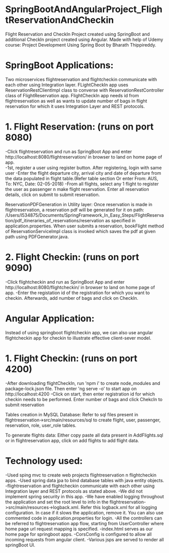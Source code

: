 # SpringBootAndAngularProject_FlightReservationAndCheckin
Flight Reservation and CheckIn Project created using SpringBoot and additional CheckIn project created using Angular.
Made with help of Udemy course: Project Development Using Spring Boot by Bharath Thippireddy.

# SpringBoot Applications:
Two microservices flightreservation and flightcheckin communicate with each other using Integration layer. FLightCheckIn app uses ReservationRestClientImpl class to converse with ReservationRestController class of FlightReservation app. FlightCheckIn app needs id from flightreservation as well as wants to update number of bags in flight reservation for which it uses Integration Layer and REST protocols. 

# 1. Flight Reservation: (runs on port 8080)
   -Click flightreservation and run as SpringBoot App and enter http://localhost:8080/flightreservation/ in browser to land on home page of app.<br/>
   -1st, register a user using register button. After registering, login with same user
   -Enter the flight departure city, arrival city and date of departure from the data populated in flight table.(Refer table section Or enter From: AUS, To: NYC, Date: 02-05-2018)
   -From all flights, select any 1 flight to register the user as passenger n make flight reservation. Enter all reservation details, click on submit to submit reservation.


ReservationPDFGeneration in Utility layer: Once reservation is made in flightreservation, a reservation pdf will be generated for it on path: /Users/I534875/Documents/SpringFramework_In_Easy_Steps/FlightReservation/pdf_itineraries_of_reservations/reservation as specified in application.properties. When user submits a reservation, bookFlight method of ReservationServiceImpl class is invoked which saves the pdf at given path using PDFGenerator.java.

# 2. Flight Checkin: (runs on port 9090)
   -Click flightcheckin and run as SpringBoot App and enter http://localhost:8080/flightcheckin/ in browser to land on home page of app.
   -Enter the registation id of the registration for which you want to checkin. Afterwards, add number of bags and click on CheckIn.  

# Angular Application:
Instead of using springboot flightcheckin app, we can also use angular flightcheckin app for checkin to illustrate effective client-sever model.
# 1. Flight Checkin: (runs on port 4200)
   -After downloading flightCheckIn, run 'npm i' to create node_modules and package-lock.json file. Then enter 'ng serve -o' to start app on http://localhost:4200
   -Click on start, then enter registration id for which checkin needs to be performed. Enter number of bags and click ChekcIn to submit reservation

Tables creation in MySQL Database: Refer to sql files present in flightreservation->src/main/resources/sql to create flight, user, passenger, reservation, role, user_role tables.

To generate flights data: Either copy paste all data present in AddFlights.sql or in flightreservation app, click on add flights to add flight data.



# Technology used:
-Used sping mvc to create web projects flightreservation n flightcheckin apps. 
-Used spring data jpa to bind database tables with java entity objects. 
-flightreservation and flightcheckin communicate with each other using Integration layer and REST protocols as stated above.
-We did not implement spring security in this app.
-We have enabled logging throughout the application and set the root level to info in the flightreservation->src/main/resources->logback.xml. Refer this logback.xml for all logging configuration. In case if it slows the application, remove it. You can also use commented code in application.properties for login.
-All the controllers can be referred to flightreservation app flow, starting from UserController where home page url request mapping is specified.
-index.html serves as our home page for springboot apps.
-CorsConfig is configured to allow all incoming requests from angular client.
-Various jsps are served to render all springBoot UI.


